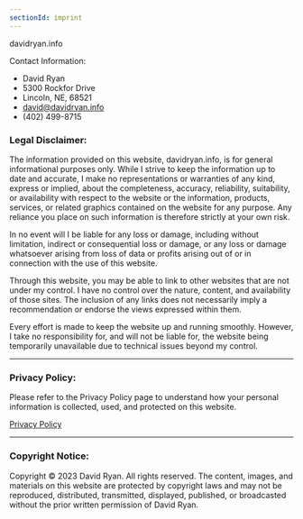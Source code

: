 ```yaml
---
sectionId: imprint
---
```


davidryan.info

Contact Information:

- David Ryan
- 5300 Rockfor Drive
- Lincoln, NE, 68521
- david@davidryan.info
- (402) 499-8715


### Legal Disclaimer:

The information provided on this website, davidryan.info, is for general informational purposes only. While I strive to keep the information up to date and accurate, I make no representations or warranties of any kind, express or implied, about the completeness, accuracy, reliability, suitability, or availability with respect to the website or the information, products, services, or related graphics contained on the website for any purpose. Any reliance you place on such information is therefore strictly at your own risk.

In no event will I be liable for any loss or damage, including without limitation, indirect or consequential loss or damage, or any loss or damage whatsoever arising from loss of data or profits arising out of or in connection with the use of this website.

Through this website, you may be able to link to other websites that are not under my control. I have no control over the nature, content, and availability of those sites. The inclusion of any links does not necessarily imply a recommendation or endorse the views expressed within them.

Every effort is made to keep the website up and running smoothly. However, I take no responsibility for, and will not be liable for, the website being temporarily unavailable due to technical issues beyond my control.

---

### Privacy Policy:

Please refer to the Privacy Policy page to understand how your personal information is collected, used, and protected on this website.

[Privacy Policy](/privacy)

---

### Copyright Notice:

Copyright © 2023 David Ryan. All rights reserved. The content, images, and materials on this website are protected by copyright laws and may not be reproduced, distributed, transmitted, displayed, published, or broadcasted without the prior written permission of David Ryan.
